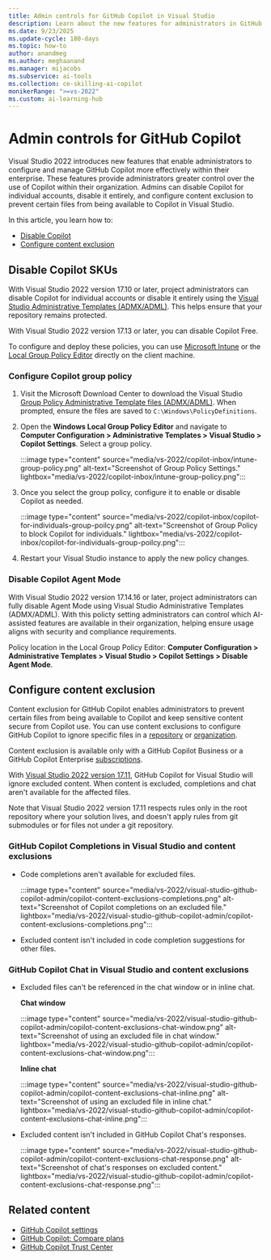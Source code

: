 ```yaml
---
title: Admin controls for GitHub Copilot in Visual Studio
description: Learn about the new features for administrators in GitHub Copilot for Visual Studio that enable admins to manage Copilot effectively. 
ms.date: 9/23/2025
ms.update-cycle: 180-days
ms.topic: how-to 
author: anandmeg
ms.author: meghaanand
ms.manager: mijacobs
ms.subservice: ai-tools
ms.collection: ce-skilling-ai-copilot
monikerRange: ">=vs-2022"
ms.custom: ai-learning-hub
---
```


# Admin controls for GitHub Copilot

Visual Studio 2022 introduces new features that enable administrators to configure and manage GitHub Copilot more effectively within their enterprise. These features provide administrators greater control over the use of Copilot within their organization. Admins can disable Copilot for individual accounts, disable it entirely, and configure content exclusion to prevent certain files from being available to Copilot in Visual Studio.

In this article, you learn how to:
- [Disable Copilot](#disable-copilot-skus)
- [Configure content exclusion](#configure-content-exclusion)

## Disable Copilot SKUs

With Visual Studio 2022 version 17.10 or later, project administrators can disable Copilot for individual accounts or disable it entirely using the [Visual Studio Administrative Templates (ADMX/ADML)](https://www.microsoft.com/en-us/download/details.aspx?id=104405). This helps ensure that your repository remains protected.

With Visual Studio 2022 version 17.13 or later, you can disable Copilot Free. 

To configure and deploy these policies, you can use [Microsoft Intune](../install/administrative-templates.md#deploying-the-policies) or the [Local Group Policy Editor](#configure-copilot-group-policy) directly on the client machine. 

### Configure Copilot group policy

1. Visit the Microsoft Download Center to download the Visual Studio [Group Policy Administrative Template files (ADMX/ADML)](https://www.microsoft.com/en-us/download/details.aspx?id=104405). When prompted, ensure the files are saved to `C:\Windows\PolicyDefinitions`.

2. Open the **Windows Local Group Policy Editor** and navigate to **Computer Configuration > Administrative Templates > Visual Studio > Copilot Settings**. Select a group policy.

   :::image type="content" source="media/vs-2022/copilot-inbox/intune-group-policy.png" alt-text="Screenshot of Group Policy Settings." lightbox="media/vs-2022/copilot-inbox/intune-group-policy.png":::

3. Once you select the group policy, configure it to enable or disable Copilot as needed.
   
   :::image type="content" source="media/vs-2022/copilot-inbox/copilot-for-individuals-group-poilcy.png" alt-text="Screenshot of Group Policy to block Copilot for individuals." lightbox="media/vs-2022/copilot-inbox/copilot-for-individuals-group-poilcy.png":::

4. Restart your Visual Studio instance to apply the new policy changes.

### Disable Copilot Agent Mode

With Visual Studio 2022 version 17.14.16 or later, project administrators can fully disable Agent Mode using Visual Studio Administrative Templates (ADMX/ADML).
With this policty setting administrators can control which AI-assisted features are available in their organization, helping ensure usage aligns with security and compliance requirements.

Policy location in the Local Group Policy Editor:
**Computer Configuration > Administrative Templates > Visual Studio > Copilot Settings > Disable Agent Mode**.

## Configure content exclusion

Content exclusion for GitHub Copilot enables administrators to prevent certain files from being available to Copilot and keep sensitive content secure from Copilot use. You can use content exclusions to configure GitHub Copilot to ignore specific files in a [repository](https://docs.github.com/en/copilot/managing-github-copilot-in-your-organization/configuring-content-exclusions-for-github-copilot#configuring-content-exclusions-for-your-repository) or [organization](https://docs.github.com/en/copilot/managing-github-copilot-in-your-organization/configuring-content-exclusions-for-github-copilot#configuring-content-exclusions-for-your-organization).

Content exclusion is available only with a GitHub Copilot Business or a GitHub Copilot Enterprise [subscriptions](https://docs.github.com/en/copilot/about-github-copilot/subscription-plans-for-github-copilot). 

With [Visual Studio 2022 version 17.11](/visualstudio/releases/2022/release-notes), GitHub Copilot for Visual Studio will ignore excluded content. When content is excluded, completions and chat aren't available for the affected files.

Note that Visual Studio 2022 version 17.11 respects rules only in the root repository where your solution lives, and doesn't apply rules from git submodules or for files not under a git repository. 

### GitHub Copilot Completions in Visual Studio and content exclusions

- Code completions aren't available for excluded files.

   :::image type="content" source="media/vs-2022/visual-studio-github-copilot-admin/copilot-content-exclusions-completions.png" alt-text="Screenshot of Copilot completions on an excluded file." lightbox="media/vs-2022/visual-studio-github-copilot-admin/copilot-content-exclusions-completions.png":::

- Excluded content isn't included in code completion suggestions for other files.

### GitHub Copilot Chat in Visual Studio and content exclusions

- Excluded files can't be referenced in the chat window or in inline chat.

   **Chat window** 
    
   :::image type="content" source="media/vs-2022/visual-studio-github-copilot-admin/copilot-content-exclusions-chat-window.png" alt-text="Screenshot of using an excluded file in chat window." lightbox="media/vs-2022/visual-studio-github-copilot-admin/copilot-content-exclusions-chat-window.png":::
    
   **Inline chat**
    
   :::image type="content" source="media/vs-2022/visual-studio-github-copilot-admin/copilot-content-exclusions-chat-inline.png" alt-text="Screenshot of using an excluded file in inline chat." lightbox="media/vs-2022/visual-studio-github-copilot-admin/copilot-content-exclusions-chat-inline.png":::

- Excluded content isn't included in GitHub Copilot Chat's responses.

    :::image type="content" source="media/vs-2022/visual-studio-github-copilot-admin/copilot-content-exclusions-chat-response.png" alt-text="Screenshot of chat's responses on excluded content." lightbox="media/vs-2022/visual-studio-github-copilot-admin/copilot-content-exclusions-chat-response.png":::

## Related content

- [GitHub Copilot settings](https://github.com/settings/copilot)
- [GitHub Copilot: Compare plans](https://github.com/features/copilot/plans)
- [GitHub Copilot Trust Center](https://resources.github.com/copilot-trust-center/)